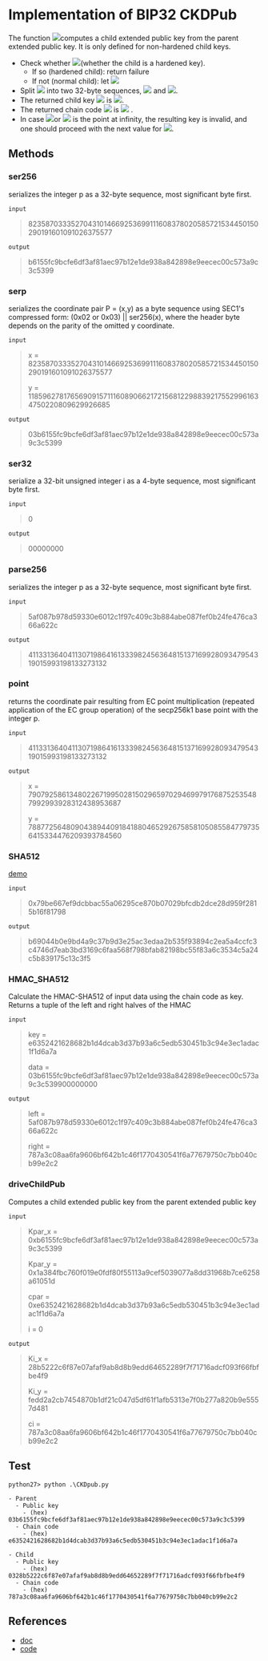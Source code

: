# Implementation of BIP32 CKDPub

The function <img src="https://render.githubusercontent.com/render/math?math=CKDpub((Kpar,cpar),+i){\rightarrow}(K_{i}, c_{i}))">computes a child extended public key from the parent extended public key. It is only defined for non-hardened child keys.

- Check whether <img src="https://render.githubusercontent.com/render/math?math=i{\geqslant}2^{31}">(whether the child is a hardened key).
    - If so (hardened child): return failure
    - If not (normal child): let <img src="https://render.githubusercontent.com/render/math?math=I+=+HMAC-SHA512(Key+=+c_{par},+Data+=+ser_{p}(Kpar)+||+ser_{32}(i))">
- Split <img src="https://render.githubusercontent.com/render/math?math=I"> into two 32-byte sequences, <img src="https://render.githubusercontent.com/render/math?math=I_{L}"> and  <img src="https://render.githubusercontent.com/render/math?math=I_{R}">.
- The returned child key  <img src="https://render.githubusercontent.com/render/math?math=K_{i}"> is <img src="https://render.githubusercontent.com/render/math?math=point(parse_{256}(I_{L}))%2BK_{par}">.
- The returned chain code <img src="https://render.githubusercontent.com/render/math?math=c_{i}">  is <img src="https://render.githubusercontent.com/render/math?math=I_{R}"> .
- In case  <img src="https://render.githubusercontent.com/render/math?math=parse_{256}(I_{L})+{\geqslant}+n ">or <img src="https://render.githubusercontent.com/render/math?math=K_{i}"> is the point at infinity, the resulting key is invalid, and one should proceed with the next value for <img src="https://render.githubusercontent.com/render/math?math=i">.



## Methods

### ser256

serializes the integer p as a 32-byte sequence, most significant byte first.

`input`

> 82358703335270431014669253699111608378020585721534450150290191601091026375577

`output`

> b6155fc9bcfe6df3af81aec97b12e1de938a842898e9eecec00c573a9c3c5399

### serp

serializes the coordinate pair P = (x,y) as a byte sequence using SEC1's compressed form: (0x02 or 0x03) || ser256(x), where the header byte depends on the parity of the omitted y coordinate.

`input`

> x = 82358703335270431014669253699111608378020585721534450150290191601091026375577
>
> y = 11859627817656909157111608906621721568122988392175529961634750220809629926685

`output`

> 03b6155fc9bcfe6df3af81aec97b12e1de938a842898e9eecec00c573a9c3c5399

### ser32

serialize a 32-bit unsigned integer i as a 4-byte sequence, most significant byte first.

`input`

>  0

`output`

> 00000000

### parse256

serializes the integer p as a 32-byte sequence, most significant byte first.

`input`

> 5af087b978d59330e6012c1f97c409c3b884abe087fef0b24fe476ca366a622c

`output`

> 41133136404113071986416133398245636481513716992809347954319015993198133273132

### point

returns the coordinate pair resulting from EC point multiplication (repeated application of the EC group operation) of the secp256k1 base point with the integer p.

`input`

> 41133136404113071986416133398245636481513716992809347954319015993198133273132

`output`

> x = 79079258613480226719950281502965970294699791768752535487992993928312438953687
>
> y = 78877256480904389440918418804652926758581050855847797356415334476209393784560

### SHA512

[demo](https://emn178.github.io/online-tools/sha512.html)

`input`

> 0x79be667ef9dcbbac55a06295ce870b07029bfcdb2dce28d959f2815b16f81798

`output`

> b69044b0e9bd4a9c37b9d3e25ac3edaa2b535f93894c2ea5a4ccfc3c4746d7eab3bd3169c6faa568f798bfab82198bc55f83a6c3534c5a24c5b839175c13c3f5

### HMAC_SHA512

Calculate the HMAC-SHA512 of input data using the chain code as key.  Returns a tuple of the left and right halves of the HMAC

`input`

> key = e6352421628682b1d4dcab3d37b93a6c5edb530451b3c94e3ec1adac1f1d6a7a 
>
> data = 03b6155fc9bcfe6df3af81aec97b12e1de938a842898e9eecec00c573a9c3c539900000000

`output`

> left = 5af087b978d59330e6012c1f97c409c3b884abe087fef0b24fe476ca366a622c
>
> right = 787a3c08aa6fa9606bf642b1c46f1770430541f6a77679750c7bb040cb99e2c2

### driveChildPub

Computes a child extended public key from the parent extended public key

`input`

> Kpar_x = 0xb6155fc9bcfe6df3af81aec97b12e1de938a842898e9eecec00c573a9c3c5399 
>
> Kpar_y = 0x1a384fbc760f019e0fdf80f55113a9cef5039077a8dd31968b7ce6258a61051d
>
> cpar = 0xe6352421628682b1d4dcab3d37b93a6c5edb530451b3c94e3ec1adac1f1d6a7a
>
> i = 0

`output`

> Ki_x = 28b5222c6f87e07afaf9ab8d8b9edd64652289f7f71716adcf093f66fbfbe4f9
>
> Ki_y = fedd2a2cb7454870b1df21c047d5df61f1afb5313e7f0b277a820b9e5557d481
>
> ci = 787a3c08aa6fa9606bf642b1c46f1770430541f6a77679750c7bb040cb99e2c2

## Test

`python27> python .\CKDpub.py`

```
- Parent
  - Public key
    - (hex)    03b6155fc9bcfe6df3af81aec97b12e1de938a842898e9eecec00c573a9c3c5399
  - Chain code
    - (hex)    e6352421628682b1d4dcab3d37b93a6c5edb530451b3c94e3ec1adac1f1d6a7a
  
- Child
  - Public key
    - (hex)    0328b5222c6f87e07afaf9ab8d8b9edd64652289f7f71716adcf093f66fbfbe4f9
  - Chain code
    - (hex)    787a3c08aa6fa9606bf642b1c46f1770430541f6a77679750c7bb040cb99e2c2
```



## References

+ [doc](https://github.com/bitcoin/bips/blob/master/bip-0032.mediawiki#Public_parent_key_rarr_public_child_key)
+ [code](https://github.com/lyndsysimon/bip32utils/blob/master/bip32utils/BIP32Key.py)

